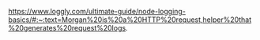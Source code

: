 https://www.loggly.com/ultimate-guide/node-logging-basics/#:~:text=Morgan%20is%20a%20HTTP%20request,helper%20that%20generates%20request%20logs.
